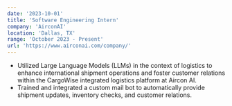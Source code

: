 ```yaml
---
date: '2023-10-01'
title: 'Software Engineering Intern'
company: 'AirconAI'
location: 'Dallas, TX'
range: 'October 2023 - Present'
url: 'https://www.airconai.com/company/'
---
```


- Utilized Large Language Models (LLMs) in the context of logistics to enhance international shipment operations and foster customer relations within the CargoWise integrated logistics platform at Aircon AI.
- Trained and integrated a custom mail bot to automatically provide shipment updates, inventory checks, and customer relations.
